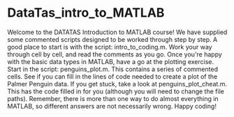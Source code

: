# DataTas_intro_to_MATLAB

Welcome to the DATATAS Introduction to MATLAB course! 
We have supplied some commented scripts designed to be worked through step by step. A good place to 
start is with the script: intro_to_coding.m.
Work your way through cell by cell, and read the comments as you go. 
Once you're happy with the basic data types in MATLAB, have a go at the plotting exercise. Start in 
the script: penguins_plot.m.
This contains a series of commented cells. See if you can fill in the lines of code needed to create 
a plot of the Palmer Penguin data. If you get stuck, take a look at penguins_plot_cheat.m. This has 
the code filled in for you (although you will need to change the file paths). Remember, there is 
more than one way to do almost everything in MATLAB, so different answers are not necessarily wrong. 
Happy coding! 

